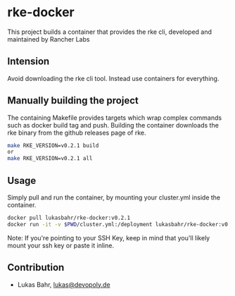 # rke-docker
This project builds a container that provides the rke cli, developed and maintained by Rancher Labs

## Intension

Avoid downloading the rke cli tool. Instead use containers for everything.

## Manually building the project

The containing Makefile provides targets which wrap complex commands such as docker build tag and push.
Building the container downloads the rke binary from the github releases page of rke.

```sh 
make RKE_VERSION=v0.2.1 build
or 
make RKE_VERSION=v0.2.1 all
```

## Usage

Simply pull and run the container, by mounting your cluster.yml inside the container. 



```bash
docker pull lukasbahr/rke-docker:v0.2.1
docker run -it -v $PWD/cluster.yml:/deployment lukasbahr/rke-docker:v0.2.1 up 
```


Note: If you're pointing to your SSH Key, keep in mind that you'll likely mount your ssh key or paste it inline. 

## Contribution
- Lukas Bahr, lukas@devopoly.de




